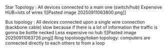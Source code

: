 Star Topology : All devices connected to a main one (switch/hub)
Expensive HUB+lots of wires 
![[Pasted image 20250911063800.png]]

Bus topology : All devices connected upon a single wire connection (backbone cable) slow because if there is a lot of information the traffic is gonna be bottle necked
Less expensive no hub
![[Pasted image 20250911063726.png]]
Ring topoloogy/token topology: computers are connected directly to each others to from a loop